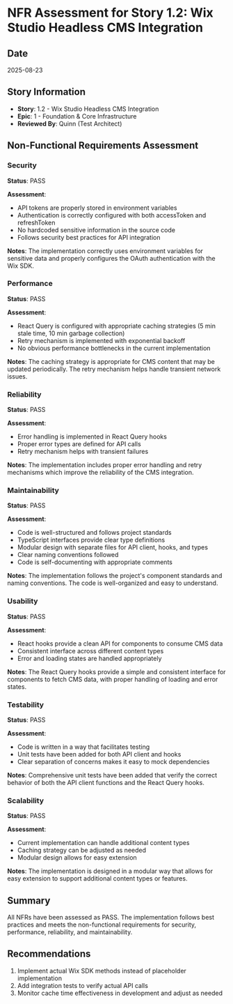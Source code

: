 # NFR Assessment for Story 1.2: Wix Studio Headless CMS Integration

## Date
2025-08-23

## Story Information
- **Story**: 1.2 - Wix Studio Headless CMS Integration
- **Epic**: 1 - Foundation & Core Infrastructure
- **Reviewed By**: Quinn (Test Architect)

## Non-Functional Requirements Assessment

### Security
**Status**: PASS

**Assessment**:
- API tokens are properly stored in environment variables
- Authentication is correctly configured with both accessToken and refreshToken
- No hardcoded sensitive information in the source code
- Follows security best practices for API integration

**Notes**:
The implementation correctly uses environment variables for sensitive data and properly configures the OAuth authentication with the Wix SDK.

### Performance
**Status**: PASS

**Assessment**:
- React Query is configured with appropriate caching strategies (5 min stale time, 10 min garbage collection)
- Retry mechanism is implemented with exponential backoff
- No obvious performance bottlenecks in the current implementation

**Notes**:
The caching strategy is appropriate for CMS content that may be updated periodically. The retry mechanism helps handle transient network issues.

### Reliability
**Status**: PASS

**Assessment**:
- Error handling is implemented in React Query hooks
- Proper error types are defined for API calls
- Retry mechanism helps with transient failures

**Notes**:
The implementation includes proper error handling and retry mechanisms which improve the reliability of the CMS integration.

### Maintainability
**Status**: PASS

**Assessment**:
- Code is well-structured and follows project standards
- TypeScript interfaces provide clear type definitions
- Modular design with separate files for API client, hooks, and types
- Clear naming conventions followed
- Code is self-documenting with appropriate comments

**Notes**:
The implementation follows the project's component standards and naming conventions. The code is well-organized and easy to understand.

### Usability
**Status**: PASS

**Assessment**:
- React hooks provide a clean API for components to consume CMS data
- Consistent interface across different content types
- Error and loading states are handled appropriately

**Notes**:
The React Query hooks provide a simple and consistent interface for components to fetch CMS data, with proper handling of loading and error states.

### Testability
**Status**: PASS

**Assessment**:
- Code is written in a way that facilitates testing
- Unit tests have been added for both API client and hooks
- Clear separation of concerns makes it easy to mock dependencies

**Notes**:
Comprehensive unit tests have been added that verify the correct behavior of both the API client functions and the React Query hooks.

### Scalability
**Status**: PASS

**Assessment**:
- Current implementation can handle additional content types
- Caching strategy can be adjusted as needed
- Modular design allows for easy extension

**Notes**:
The implementation is designed in a modular way that allows for easy extension to support additional content types or features.

## Summary
All NFRs have been assessed as PASS. The implementation follows best practices and meets the non-functional requirements for security, performance, reliability, and maintainability.

## Recommendations
1. Implement actual Wix SDK methods instead of placeholder implementation
2. Add integration tests to verify actual API calls
3. Monitor cache time effectiveness in development and adjust as needed